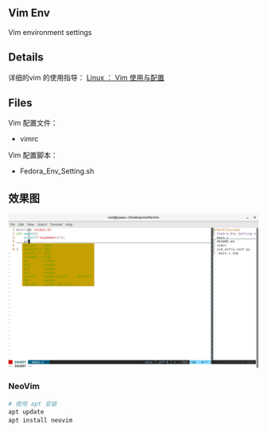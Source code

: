 ## Vim Env
Vim environment settings

## Details
详细的vim 的使用指导：
[Linux ： Vim 使用与配置](https://www.cnblogs.com/xuyaowen/p/vim_usage.html)

## Files
Vim 配置文件：
- vimrc

Vim 配置脚本：
- Fedora_Env_Setting.sh

## 效果图
![vim screenshot](./screenshot.png)

### NeoVim
```bash
# 使用 apt 安装
apt update
apt install neovim
```